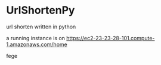 UrlShortenPy
============

url shorten written in python

a running instance is on https://ec2-23-23-28-101.compute-1.amazonaws.com/home

fege